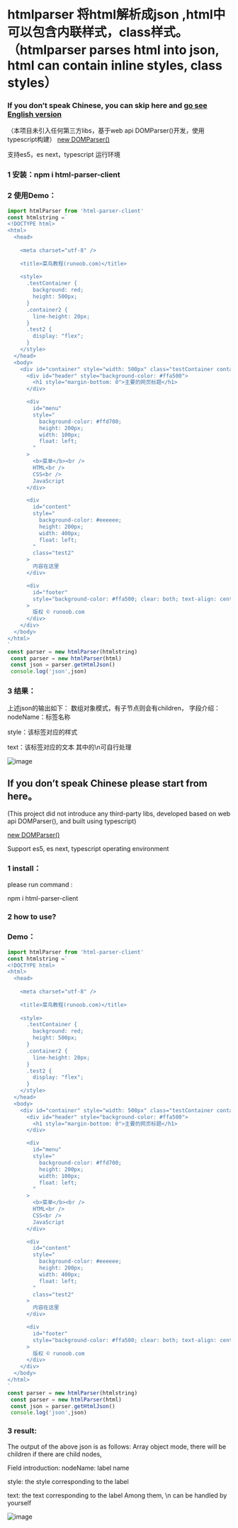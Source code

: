 # htmlparser 将html解析成json ,html中可以包含内联样式，class样式。（htmlparser parses html into json, html can contain inline styles, class styles）

### If you don’t speak Chinese, you can skip here and [go see English version](#english-version)
（本项目未引入任何第三方libs，基于web api DOMParser()开发，使用typescript构建）
[new DOMParser()](https://developer.mozilla.org/zh-CN/docs/Web/API/DOMParser/DOMParser)

支持es5，es next，typescript 运行环境

### 1 安装：npm i html-parser-client

### 2 使用Demo：

```javascript
import htmlParser from 'html-parser-client'
const htmlstring =`
<!DOCTYPE html>
<html>
  <head>
     
    <meta charset="utf-8" />
     
    <title>菜鸟教程(runoob.com)</title>
     
    <style>
      .testContainer {
        background: red;
        height: 500px;
      }
      .container2 {
        line-height: 20px;
      }
      .test2 {
        display: "flex";
      }
    </style>
  </head>
  <body>
    <div id="container" style="width: 500px" class="testContainer container2">
      <div id="header" style="background-color: #ffa500">
        <h1 style="margin-bottom: 0">主要的网页标题</h1>
      </div>

      <div
        id="menu"
        style="
          background-color: #ffd700;
          height: 200px;
          width: 100px;
          float: left;
        "
      >
        <b>菜单</b><br />
        HTML<br />
        CSS<br />
        JavaScript
      </div>

      <div
        id="content"
        style="
          background-color: #eeeeee;
          height: 200px;
          width: 400px;
          float: left;
        "
        class="test2"
      >
        内容在这里
      </div>

      <div
        id="footer"
        style="background-color: #ffa500; clear: both; text-align: center"
      >
        版权 © runoob.com
      </div>
    </div>
  </body>
</html>
`
const parser = new htmlParser(htmlstring)
 const parser = new htmlParser(html)
 const json = parser.getHtmlJson()
 console.log('json',json)
```
### 3 结果：

上述json的输出如下：
数组对象模式，有子节点则会有children，
字段介绍：
nodeName：标签名称

style：该标签对应的样式

text：该标签对应的文本
其中的\n可自行处理

![image](https://user-images.githubusercontent.com/41052302/130356561-42ad78ba-80b1-4eaa-b31d-8dd83dff3f1c.png)


## <span id="english-version"> If you don’t speak Chinese please start from here。</span>
(This project did not introduce any third-party libs, developed based on web api DOMParser(), and built using typescript)

[new DOMParser()](https://developer.mozilla.org/zh-CN/docs/Web/API/DOMParser/DOMParser)

Support es5, es next, typescript operating environment

### 1 install：

please run command :

npm i html-parser-client

### 2 how to use?
### Demo：

```javascript
import htmlParser from 'html-parser-client'
const htmlstring =`
<!DOCTYPE html>
<html>
  <head>
     
    <meta charset="utf-8" />
     
    <title>菜鸟教程(runoob.com)</title>
     
    <style>
      .testContainer {
        background: red;
        height: 500px;
      }
      .container2 {
        line-height: 20px;
      }
      .test2 {
        display: "flex";
      }
    </style>
  </head>
  <body>
    <div id="container" style="width: 500px" class="testContainer container2">
      <div id="header" style="background-color: #ffa500">
        <h1 style="margin-bottom: 0">主要的网页标题</h1>
      </div>

      <div
        id="menu"
        style="
          background-color: #ffd700;
          height: 200px;
          width: 100px;
          float: left;
        "
      >
        <b>菜单</b><br />
        HTML<br />
        CSS<br />
        JavaScript
      </div>

      <div
        id="content"
        style="
          background-color: #eeeeee;
          height: 200px;
          width: 400px;
          float: left;
        "
        class="test2"
      >
        内容在这里
      </div>

      <div
        id="footer"
        style="background-color: #ffa500; clear: both; text-align: center"
      >
        版权 © runoob.com
      </div>
    </div>
  </body>
</html>
`
const parser = new htmlParser(htmlstring)
 const parser = new htmlParser(html)
 const json = parser.getHtmlJson()
 console.log('json',json)
```
### 3 result:


The output of the above json is as follows:
Array object mode, there will be children if there are child nodes,

Field introduction:
nodeName: label name

style: the style corresponding to the label

text: the text corresponding to the label
Among them, \n can be handled by yourself


![image](https://user-images.githubusercontent.com/41052302/130356566-f44a2cbf-27b3-4a20-8028-c9ea107d6f7e.png)










